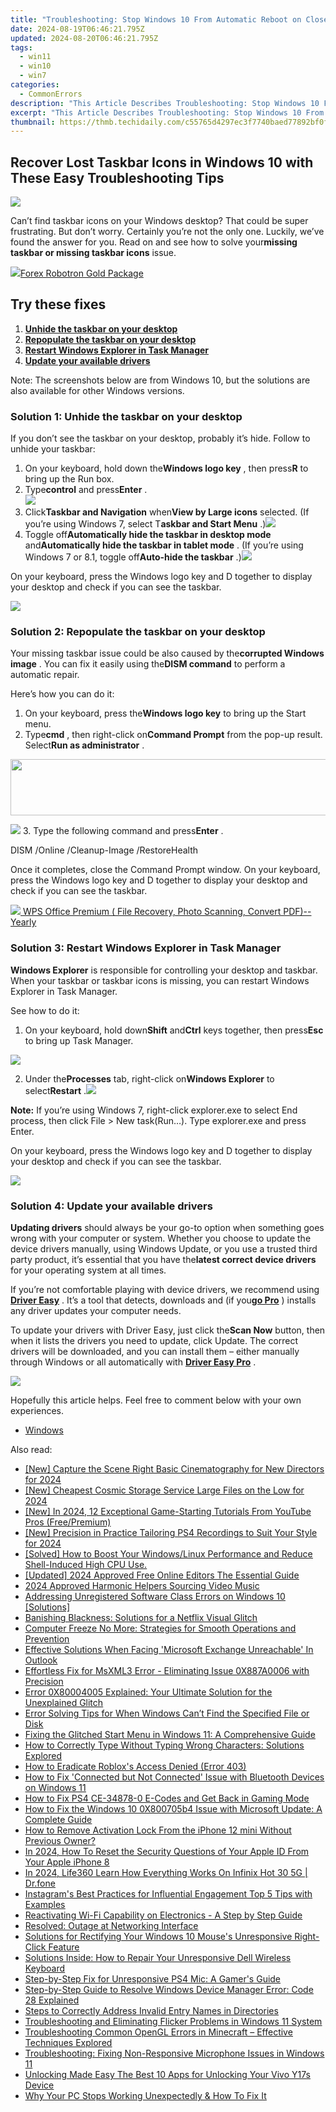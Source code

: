 ```yaml
---
title: "Troubleshooting: Stop Windows 10 From Automatic Reboot on Close"
date: 2024-08-19T06:46:21.795Z
updated: 2024-08-20T06:46:21.795Z
tags:
  - win11
  - win10
  - win7
categories:
  - CommonErrors
description: "This Article Describes Troubleshooting: Stop Windows 10 From Automatic Reboot on Close"
excerpt: "This Article Describes Troubleshooting: Stop Windows 10 From Automatic Reboot on Close"
thumbnail: https://thmb.techidaily.com/c55765d4297ec3f7740baed77892bf0fb723d7f4075e0073128d68c9a2027591.jpg
---
```


## Recover Lost Taskbar Icons in Windows 10 with These Easy Troubleshooting Tips

![](https://images.drivereasy.com/wp-content/uploads/2018/09/Snap173.png)

 Can’t find taskbar icons on your Windows desktop? That could be super frustrating. But don’t worry. Certainly you’re not the only one. Luckily, we’ve found the answer for you. Read on and see how to solve your**missing taskbar or missing taskbar icons** issue.

<!-- affiliate ads begin -->
<a href="https://secure.2checkout.com/order/checkout.php?PRODS=4727541&QTY=1&AFFILIATE=108875&CART=1"><img src="https://secure.avangate.com/images/merchant/5f4f7141b65a730b4efb0e0d51f63e94/products/copy_copy_forexrobotronbox.gif" border="0">Forex Robotron Gold Package</a>
<!-- affiliate ads end -->
## Try these fixes

1. **[Unhide the taskbar on your desktop](https://tools.techidaily.com/drivereasy/download/)**
2. **[Repopulate the taskbar on your desktop](https://tools.techidaily.com/drivereasy/download/)**
3. **[Restart Windows Explorer in Task Manager](https://tools.techidaily.com/drivereasy/download/)**
4. **[Update your available drivers](https://tools.techidaily.com/drivereasy/download/)**

 Note: The screenshots below are from Windows 10, but the solutions are also available for other Windows versions.

### Solution 1: Unhide the taskbar on your desktop

 If you don’t see the taskbar on your desktop, probably it’s hide. Follow to unhide your taskbar:

1. On your keyboard, hold down the**Windows logo key** , then press**R** to bring up the Run box.
2. Type**control** and press**Enter** .  
![](https://images.drivereasy.com/wp-content/uploads/2018/09/img_5ba365dec828d.png)
3. Click**Taskbar and Navigation** when**View by Large icons** selected. (If you’re using Windows 7, select T**askbar and Start Menu** .)![](https://images.drivereasy.com/wp-content/uploads/2018/09/img_5ba3661b238a4.jpg)
4. Toggle off**Automatically hide the taskbar in desktop mode** and**Automatically hide the taskbar in tablet mode** . (If you’re using Windows 7 or 8.1, toggle off**Auto-hide the taskbar** .)![](https://images.drivereasy.com/wp-content/uploads/2018/09/img_5ba36668f33fb.jpg)

 On your keyboard, press the Windows logo key and D together to display your desktop and check if you can see the taskbar.

<!-- affiliate ads begin -->
<a href="https://shop.mondly.com/affiliate.php?ACCOUNT=ATISTUDI&AFFILIATE=108875&PATH=https%3A%2F%2Fwww.mondly.com%3FAFFILIATE%3D108875%26RESOURCE%3D%2BEducational%2B970x90%2B"><img src="https://secure.avangate.com/images/merchant/69c418c33ec2e1a4267fa9bb77fa1428/educational-970x90.gif" border="0"></a>
<!-- affiliate ads end -->
### Solution 2: Repopulate the taskbar on your desktop

 Your missing taskbar issue could be also caused by the**corrupted Windows image** . You can fix it easily using the**DISM command** to perform a automatic repair.

Here’s how you can do it:

1. On your keyboard, press the**Windows logo key** to bring up the Start menu.
2. Type**cmd** , then right-click on**Command Prompt** from the pop-up result. Select**Run as administrator** .  
<!-- affiliate ads begin -->
<a href="https://aligracehair.sjv.io/c/5597632/2087267/19272" target="_top" id="2087267"><img src="//a.impactradius-go.com/display-ad/19272-2087267" border="0" alt="" width="728" height="90"/></a><img height="0" width="0" src="https://imp.pxf.io/i/5597632/2087267/19272" style="position:absolute;visibility:hidden;" border="0" />
<!-- affiliate ads end -->
![](https://images.drivereasy.com/wp-content/uploads/2018/09/img_5ba3672990aa6.jpg)
3. Type the following command and press**Enter** .

DISM /Online /Cleanup-Image /RestoreHealth

 Once it completes, close the Command Prompt window. On your keyboard, press the Windows logo key and D together to display your desktop and check if you can see the taskbar.

<!-- affiliate ads begin -->
<a href="https://secure.2checkout.com/order/checkout.php?PRODS=38729081&QTY=1&AFFILIATE=108875&CART=1"><img src="https://website-prod.cache.wpscdn.com/img/wps-spreadsheet-free-excel-editor-online-offline-1x.93e269d.png" border="0">
WPS Office Premium ( File Recovery, Photo Scanning, Convert PDF)--Yearly</a>
<!-- affiliate ads end -->
### Solution 3: Restart Windows Explorer in Task Manager

**Windows Explorer** is responsible for controlling your desktop and taskbar. When your taskbar or taskbar icons is missing, you can restart Windows Explorer in Task Manager.

See how to do it:

1. On your keyboard, hold down**Shift** and**Ctrl** keys together, then press**Esc** to bring up Task Manager.
<!-- affiliate ads begin -->
<a href="https://estore.winxdvd.com/order/checkout.php?PRODS=12653853&QTY=1&AFFILIATE=108875&CART=1"><img src="https://secure.avangate.com/images/merchant/bcb41ccdc4363c6848a1d760f26c28a0/products/14_videoproc-converter-ai-box.png" border="0"></a>
<!-- affiliate ads end -->
2. Under the**Processes** tab, right-click on**Windows Explorer** to select**Restart** .![](https://images.drivereasy.com/wp-content/uploads/2018/09/img_5ba3688cd8033.jpg)  

**Note:** If you’re using Windows 7, right-click explorer.exe to select End process, then click File > New task(Run…). Type explorer.exe and press Enter.

 On your keyboard, press the Windows logo key and D together to display your desktop and check if you can see the taskbar.

<!-- affiliate ads begin -->
<a href="https://store.movavi.com/affiliate.php?ACCOUNT=MOVAVI&AFFILIATE=108875&PATH=https%3A%2F%2Fwww.movavi.com%3FAFFILIATE%3D108875%26RESOURCE%3DMovavi%2BVideo%2BEditor%2Bbox"><img src="https://mcusercontent.com/0885a03ded3d480dca9287f12/images/6d3207fd-9f15-4c21-f0ad-59c68e6a7e2a.png" border="0"></a>
<!-- affiliate ads end -->
### Solution 4: Update your available drivers

**Updating drivers** should always be your go-to option when something goes wrong with your computer or system. Whether you choose to update the device drivers manually, using Windows Update, or you use a trusted third party product, it’s essential that you have the**latest correct device drivers** for your operating system at all times.

 If you’re not comfortable playing with device drivers, we recommend using **[Driver Easy](https://tools.techidaily.com/drivereasy/download/)**  . It’s a tool that detects, downloads and (if you[**go Pro**](https://tools.techidaily.com/drivereasy/download/) ) installs any driver updates your computer needs.

 To update your drivers with Driver Easy, just click the**Scan Now** button, then when it lists the drivers you need to update, click Update. The correct drivers will be downloaded, and you can install them – either manually through Windows or all automatically with **[Driver Easy Pro](https://tools.techidaily.com/drivereasy/download/)**  .

![](https://images.drivereasy.com/wp-content/uploads/2018/09/img_5ba369602e8a1.jpg)

 Hopefully this article helps. Feel free to comment below with your own experiences.

* [Windows](https://tools.techidaily.com/drivereasy/download/)

<ins class="adsbygoogle"
     style="display:block"
     data-ad-format="autorelaxed"
     data-ad-client="ca-pub-7571918770474297"
     data-ad-slot="1223367746"></ins>



<ins class="adsbygoogle"
     style="display:block"
     data-ad-client="ca-pub-7571918770474297"
     data-ad-slot="8358498916"
     data-ad-format="auto"
     data-full-width-responsive="true"></ins>

<span class="atpl-alsoreadstyle">Also read:</span>
<div><ul>
<li><a href="https://fox-friendly.techidaily.com/new-capture-the-scene-right-basic-cinematography-for-new-directors-for-2024/"><u>[New] Capture the Scene Right  Basic Cinematography for New Directors for 2024</u></a></li>
<li><a href="https://vp-tips.techidaily.com/new-cheapest-cosmic-storage-service-large-files-on-the-low-for-2024/"><u>[New] Cheapest Cosmic Storage Service  Large Files on the Low for 2024</u></a></li>
<li><a href="https://facebook-video-share.techidaily.com/new-in-2024-12-exceptional-game-starting-tutorials-from-youtube-pros-freepremium/"><u>[New] In 2024, 12 Exceptional Game-Starting Tutorials From YouTube Pros (Free/Premium)</u></a></li>
<li><a href="https://remote-screen-capture.techidaily.com/new-precision-in-practice-tailoring-ps4-recordings-to-suit-your-style-for-2024/"><u>[New] Precision in Practice  Tailoring PS4 Recordings to Suit Your Style for 2024</u></a></li>
<li><a href="https://win-howtos.techidaily.com/solved-how-to-boost-your-windowslinux-performance-and-reduce-shell-induced-high-cpu-use/"><u>[Solved] How to Boost Your Windows/Linux Performance and Reduce Shell-Induced High CPU Use.</u></a></li>
<li><a href="https://eaxpv-info.techidaily.com/updated-2024-approved-free-online-editors-the-essential-guide/"><u>[Updated] 2024 Approved  Free Online Editors  The Essential Guide</u></a></li>
<li><a href="https://some-knowledge.techidaily.com/2024-approved-harmonic-helpers-sourcing-video-music/"><u>2024 Approved  Harmonic Helpers  Sourcing Video Music</u></a></li>
<li><a href="https://win-howtos.techidaily.com/addressing-unregistered-software-class-errors-on-windows-10-solutions/"><u>Addressing Unregistered Software Class Errors on Windows 10 [Solutions]</u></a></li>
<li><a href="https://win-howtos.techidaily.com/banishing-blackness-solutions-for-a-netflix-visual-glitch/"><u>Banishing Blackness: Solutions for a Netflix Visual Glitch</u></a></li>
<li><a href="https://win-howtos.techidaily.com/computer-freeze-no-more-strategies-for-smooth-operations-and-prevention/"><u>Computer Freeze No More: Strategies for Smooth Operations and Prevention</u></a></li>
<li><a href="https://win-howtos.techidaily.com/effective-solutions-when-facing-microsoft-exchange-unreachable-in-outlook/"><u>Effective Solutions When Facing 'Microsoft Exchange Unreachable' In Outlook</u></a></li>
<li><a href="https://win-howtos.techidaily.com/effortless-fix-for-msxml3-error-eliminating-issue-0x887a0006-with-precision/"><u>Effortless Fix for MsXML3 Error - Eliminating Issue 0X887A0006 with Precision</u></a></li>
<li><a href="https://win-howtos.techidaily.com/error-0x80004005-explained-your-ultimate-solution-for-the-unexplained-glitch/"><u>Error 0X80004005 Explained: Your Ultimate Solution for the Unexplained Glitch</u></a></li>
<li><a href="https://win-howtos.techidaily.com/error-solving-tips-for-when-windows-cant-find-the-specified-file-or-disk/"><u>Error Solving Tips for When Windows Can’t Find the Specified File or Disk</u></a></li>
<li><a href="https://win-howtos.techidaily.com/fixing-the-glitched-start-menu-in-windows-11-a-comprehensive-guide/"><u>Fixing the Glitched Start Menu in Windows 11: A Comprehensive Guide</u></a></li>
<li><a href="https://win-howtos.techidaily.com/how-to-correctly-type-without-typing-wrong-characters-solutions-explored/"><u>How to Correctly Type Without Typing Wrong Characters: Solutions Explored</u></a></li>
<li><a href="https://win11-tips.techidaily.com/how-to-eradicate-robloxs-access-denied-error-403/"><u>How to Eradicate Roblox's Access Denied (Error 403)</u></a></li>
<li><a href="https://win-howtos.techidaily.com/how-to-fix-connected-but-not-connected-issue-with-bluetooth-devices-on-windows-11/"><u>How to Fix 'Connected but Not Connected' Issue with Bluetooth Devices on Windows 11</u></a></li>
<li><a href="https://win-howtos.techidaily.com/how-to-fix-ps4-ce-34878-0-e-codes-and-get-back-in-gaming-mode/"><u>How to Fix PS4 CE-34878-0 E-Codes and Get Back in Gaming Mode</u></a></li>
<li><a href="https://win-howtos.techidaily.com/how-to-fix-the-windows-10-0x800705b4-issue-with-microsoft-update-a-complete-guide/"><u>How to Fix the Windows 10 0X800705b4 Issue with Microsoft Update: A Complete Guide</u></a></li>
<li><a href="https://activate-lock.techidaily.com/how-to-remove-activation-lock-from-the-iphone-12-mini-without-previous-owner-by-drfone-ios/"><u>How to Remove Activation Lock From the iPhone 12 mini Without Previous Owner?</u></a></li>
<li><a href="https://apple-account.techidaily.com/in-2024-how-to-reset-the-security-questions-of-your-apple-id-from-your-apple-iphone-8-by-drfone-ios/"><u>In 2024, How To Reset the Security Questions of Your Apple ID From Your Apple iPhone 8</u></a></li>
<li><a href="https://phone-solutions.techidaily.com/in-2024-life360-learn-how-everything-works-on-infinix-hot-30-5g-drfone-by-drfone-virtual-android/"><u>In 2024, Life360 Learn How Everything Works On Infinix Hot 30 5G | Dr.fone</u></a></li>
<li><a href="https://instagram-clips.techidaily.com/instagrams-best-practices-for-influential-engagement-top-5-tips-with-examples/"><u>Instagram's Best Practices for Influential Engagement  Top 5 Tips with Examples</u></a></li>
<li><a href="https://win-howtos.techidaily.com/reactivating-wi-fi-capability-on-electronics-a-step-by-step-guide/"><u>Reactivating Wi-Fi Capability on Electronics - A Step by Step Guide</u></a></li>
<li><a href="https://win-howtos.techidaily.com/resolved-outage-at-networking-interface/"><u>Resolved: Outage at Networking Interface</u></a></li>
<li><a href="https://win-howtos.techidaily.com/solutions-for-rectifying-your-windows-10-mouses-unresponsive-right-click-feature/"><u>Solutions for Rectifying Your Windows 10 Mouse's Unresponsive Right-Click Feature</u></a></li>
<li><a href="https://win-howtos.techidaily.com/solutions-inside-how-to-repair-your-unresponsive-dell-wireless-keyboard/"><u>Solutions Inside: How to Repair Your Unresponsive Dell Wireless Keyboard</u></a></li>
<li><a href="https://win-howtos.techidaily.com/step-by-step-fix-for-unresponsive-ps4-mic-a-gamers-guide/"><u>Step-by-Step Fix for Unresponsive PS4 Mic: A Gamer's Guide</u></a></li>
<li><a href="https://win-howtos.techidaily.com/step-by-step-guide-to-resolve-windows-device-manager-error-code-28-explained/"><u>Step-by-Step Guide to Resolve Windows Device Manager Error: Code 28 Explained</u></a></li>
<li><a href="https://win-howtos.techidaily.com/steps-to-correctly-address-invalid-entry-names-in-directories/"><u>Steps to Correctly Address Invalid Entry Names in Directories</u></a></li>
<li><a href="https://win-howtos.techidaily.com/troubleshooting-and-eliminating-flicker-problems-in-windows-11-system/"><u>Troubleshooting and Eliminating Flicker Problems in Windows 11 System</u></a></li>
<li><a href="https://win-howtos.techidaily.com/troubleshooting-common-opengl-errors-in-minecraft-effective-techniques-explored/"><u>Troubleshooting Common OpenGL Errors in Minecraft – Effective Techniques Explored</u></a></li>
<li><a href="https://win-howtos.techidaily.com/troubleshooting-fixing-non-responsive-microphone-issues-in-windows-11/"><u>Troubleshooting: Fixing Non-Responsive Microphone Issues in Windows 11</u></a></li>
<li><a href="https://android-unlock.techidaily.com/unlocking-made-easy-the-best-10-apps-for-unlocking-your-vivo-y17s-device-by-drfone-android/"><u>Unlocking Made Easy The Best 10 Apps for Unlocking Your Vivo Y17s Device</u></a></li>
<li><a href="https://win-howtos.techidaily.com/why-your-pc-stops-working-unexpectedly-and-how-to-fix-it/"><u>Why Your PC Stops Working Unexpectedly & How To Fix It</u></a></li>
</ul></div>
